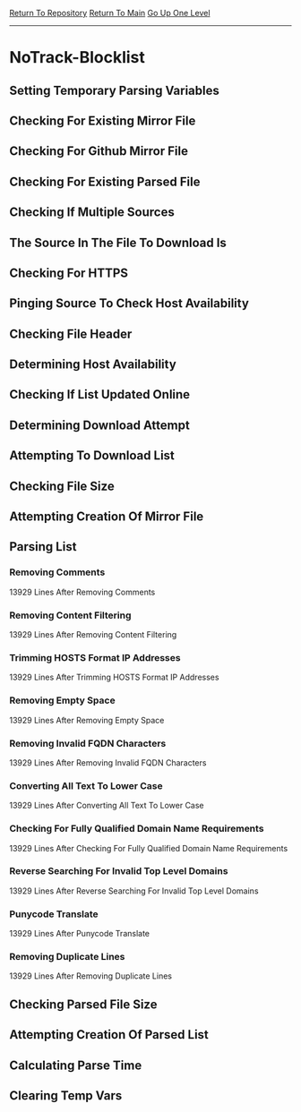 [Return To Repository](https://github.com/deathbybandaid/piholeparser/)
[Return To Main](https://github.com/deathbybandaid/piholeparser/blob/master/RecentRunLogs/Mainlog.md)
[Go Up One Level](https://github.com/deathbybandaid/piholeparser/blob/master/RecentRunLogs/TopLevelScripts/30-Processing-External-Blacklists.md)
____________________________________
# NoTrack-Blocklist
## Setting Temporary Parsing Variables
## Checking For Existing Mirror File
## Checking For Github Mirror File
## Checking For Existing Parsed File
## Checking If Multiple Sources
## The Source In The File To Download Is
## Checking For HTTPS
## Pinging Source To Check Host Availability
## Checking File Header
## Determining Host Availability
## Checking If List Updated Online
## Determining Download Attempt
## Attempting To Download List
## Checking File Size
## Attempting Creation Of Mirror File
## Parsing List
### Removing Comments
13929 Lines After Removing Comments
### Removing Content Filtering
13929 Lines After Removing Content Filtering
### Trimming HOSTS Format IP Addresses
13929 Lines After Trimming HOSTS Format IP Addresses
### Removing Empty Space
13929 Lines After Removing Empty Space
### Removing Invalid FQDN Characters
13929 Lines After Removing Invalid FQDN Characters
### Converting All Text To Lower Case
13929 Lines After Converting All Text To Lower Case
### Checking For Fully Qualified Domain Name Requirements
13929 Lines After Checking For Fully Qualified Domain Name Requirements
### Reverse Searching For Invalid Top Level Domains
13929 Lines After Reverse Searching For Invalid Top Level Domains
### Punycode Translate
13929 Lines After Punycode Translate
### Removing Duplicate Lines
13929 Lines After Removing Duplicate Lines
## Checking Parsed File Size
## Attempting Creation Of Parsed List
## Calculating Parse Time
## Clearing Temp Vars
